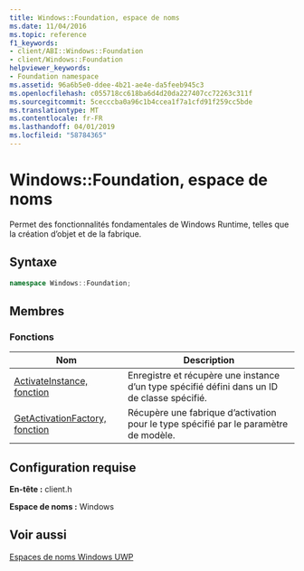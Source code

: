 ```yaml
---
title: Windows::Foundation, espace de noms
ms.date: 11/04/2016
ms.topic: reference
f1_keywords:
- client/ABI::Windows::Foundation
- client/Windows::Foundation
helpviewer_keywords:
- Foundation namespace
ms.assetid: 96a6b5e0-ddee-4b21-ae4e-da5feeb945c3
ms.openlocfilehash: c055718cc618ba6d4d20da227407cc72263c311f
ms.sourcegitcommit: 5cecccba0a96c1b4ccea1f7a1cfd91f259cc5bde
ms.translationtype: MT
ms.contentlocale: fr-FR
ms.lasthandoff: 04/01/2019
ms.locfileid: "58784365"
---
```

# <a name="windowsfoundation-namespace"></a>Windows::Foundation, espace de noms

Permet des fonctionnalités fondamentales de Windows Runtime, telles que la création d’objet et de la fabrique.

## <a name="syntax"></a>Syntaxe

```cpp
namespace Windows::Foundation;
```

## <a name="members"></a>Membres

### <a name="functions"></a>Fonctions

|Nom|Description|
|----------|-----------------|
|[ActivateInstance, fonction](activateinstance-function.md)|Enregistre et récupère une instance d’un type spécifié défini dans un ID de classe spécifié.|
|[GetActivationFactory, fonction](getactivationfactory-function.md)|Récupère une fabrique d’activation pour le type spécifié par le paramètre de modèle.|

## <a name="requirements"></a>Configuration requise

**En-tête :** client.h

**Espace de noms :** Windows

## <a name="see-also"></a>Voir aussi

[Espaces de noms Windows UWP](/uwp/api/)